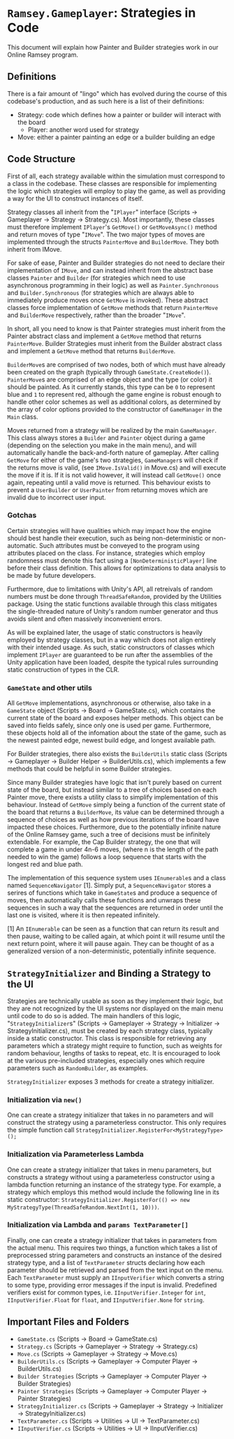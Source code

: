 # `Ramsey.Gameplayer`: Strategies in Code

This document will explain how Painter and Builder strategies work in our Online Ramsey program.

## Definitions
There is a fair amount of "lingo" which has evolved during the course of this codebase's production, and as such here is a list of their definitions:
- Strategy: code which defines how a painter or builder will interact with the board
  - Player: another word used for strategy
- Move: either a painter painting an edge or a builder building an edge

## Code Structure
First of all, each strategy available within the simulation must correspond to a class in the codebase. These classes are responsible for implementing the logic which strategies will employ to play the game, as well as providing a way for the UI to construct instances of itself.

Strategy classes all inherit from the "`IPlayer`" interface (Scripts -> Gameplayer -> Strategy -> Strategy.cs). Most importantly, these classes must therefore implement `IPlayer`'s `GetMove()` or `GetMoveAsync()` method and return moves of type "`IMove`". The two major types of moves are implemented through the structs `PainterMove` and `BuilderMove`.  They both inherit from IMove.  

For sake of ease, Painter and Builder strategies do not need to declare their implementation of `IMove`, and can instead inherit from the abstract base classes `Painter` and `Builder` (for strategies which need to use asynchronous programming in their logic) as well as `Painter.Synchronous` and `Builder.Synchronous` (for strategies which are always able to immediately produce moves once `GetMove` is invoked). These abstract classes force implementation of `GetMove` methods that return `PainterMove` and `BuilderMove` respectively, rather than the broader "`IMove`".  

In short, all you need to know is that Painter strategies must inherit from the Painter abstract class and implement a `GetMove` method that returns `PainterMove`. Builder Strategies must inherit from the Builder abstract class and implement a `GetMove` method that returns `BuilderMove`.

`BuilderMove`s are comprised of two nodes, both of which must have already been created on the graph (typically through `GameState.CreateNode()`). `PainterMove`s are comprised of an edge object and the type (or color) it should be painted. As it currently stands, this type can be `0` to represent blue and `1` to represent red, although the game engine is robust enough to handle other color schemes as well as additional colors, as determined by the array of color options provided to the constructor of `GameManager` in the `Main` class.

Moves returned from a strategy will be realized by the main `GameManager`. This class always stores a `Builder` and `Painter` object during a game (depending on the selection you make in the main menu), and will automatically handle the back-and-forth nature of gameplay. After calling `GetMove` for either of the game's two strategies, `GameManager`s will check if the returns move is valid, (see `IMove.IsValid()` in Move.cs) and will execute the move if it is. If it is not valid however, it will instead call `GetMove()` once again, repeating until a valid move is returned. This behaviour exists to prevent a `UserBuilder` or `UserPainter` from returning moves which are invalid due to incorrect user input.

### Gotchas
Certain strategies will have qualities which may impact how the engine should best handle their execution, such as being non-deterministic or non-automatic. Such attributes must be conveyed to the program using attributes placed on the class. For instance, strategies which employ randomness must denote this fact using a `[NonDeterministicPlayer]` line before their class definition. This allows for optimizations to data analysis to be made by future developers.

Furthermore, due to limitations with Unity's API, all retreivals of random numbers must be done through `ThreadSafeRandom`, provided by the Utilities package. Using the static functions available through this class mitigates the single-threaded nature of Unity's random number generator and thus avoids silent and often massively inconvenient errors.

As will be explained later, the usage of static constructors is heavily employed by strategy classes, but in a way which does not align entirely with their intended usage. As such, static constructors of classes which implement `IPlayer` are guaranteed to be run after the assemblies of the Unity application have been loaded, despite the typical rules surrounding static construction of types in the CLR.

### `GameState` and other utils
All `GetMove` implementations, asynchronous or otherwise, also take in a `GameState` object (Scripts -> Board -> GameState.cs), which contains the current state of the board and exposes helper methods. This object can be saved into fields safely, since only one is used per game. Furthermore, these objects hold all of the infomation about the state of the game, such as the newest painted edge, newest build edge, and longest available path.

For Builder strategies, there also exists the `BuilderUtils` static class (Scripts -> Gameplayer -> Builder Helper -> BuilderUtils.cs), which implements a few methods that could be helpful in some Builder strategies.

Since many Builder strategies have logic that isn't purely based on current state of the board, but instead similar to a tree of choices based on each Painter move, there exists a utility class to simplify implementation of this behaviour. Instead of `GetMove` simply being a function of the current state of the board that returns a `BuilderMove`, its value can be determined through a sequence of choices as well as how previous iterations of the board have impacted these choices. Furthermore, due to the potentially infinite nature of the Online Ramsey game, such a tree of decisions must be infinitely extendable. For example, the Cap Builder strategy, the one that will complete a game in under 4n-6 moves, (where n is the length of the path needed to win the game) follows a loop sequence that starts with the longest red and blue path.

The implementation of this sequence system uses `IEnumerable`s and a class named `SequenceNavigator` [1]. Simply put, a `SequenceNavigator` stores a serires of functions which take in `GameState`s and produce a sequence of moves, then automatically calls these functions and unwraps these sequences in such a way that the sequences are returned in order until the last one is visited, where it is then repeated infinitely. 

[1] An `IEnumerable` can be seen as a function that can return its result and then pause, waiting to be called again, at which point it will resume until the next return point, where it will pause again. They can be thought of as a generalized version of a non-deterministic, potentially infinite sequence.

## `StrategyInitializer` and Binding a Strategy to the UI
Strategies are technically usable as soon as they implement their logic, but they are not recognized by the UI systems nor displayed on the main menu until code to do so is added. The main handlers of this logic, "`StrategyInitializer`s" (Scripts -> Gameplayer -> Strategy -> Initializer -> StrategyInitializer.cs), must be created by each strategy class, typically inside a static constructor. This class is responsible for retrieving any parameters which a strategy might require to function, such as weights for random behaviour, lengths of tasks to repeat, etc. It is encouraged to look at the various pre-included strategies, especially ones which require parameters such as `RandomBuilder`, as examples. 

`StrategyInitializer` exposes 3 methods for create a strategy initializer.

### Initialization via `new()`
One can create a strategy initializer that takes in no parameters and will construct the strategy using a parameterless constructor. This only requires the simple function call `StrategyInitializer.RegisterFor<MyStrategyType>();`

### Initialization via Parameterless Lambda
One can create a strategy initializer that takes in menu parameters, but constructs a strategy without using a parameterless constructor using a lambda function returning an instance of the strategy type. For example, a strategy which employs this method would include the following line in its static constructor: `StrategyInitializer.RegisterFor(() => new MyStrategyType(ThreadSafeRandom.NextInt(1, 10)))`. 

### Initialization via Lambda and `params TextParameter[]`
Finally, one can create a strategy initializer that takes in parameters from the actual menu. This requires two things, a function which takes a list of preprocessed string parameters and constructs an instance of the desired strategy type, and a list of `TextParameter` structs declaring how each parameter should be retrieved and parsed from the text input on the menu. Each `TextParameter` must supply an `IInputVerifier` which converts a string to some type, providing error messages if the input is invalid. Predefined verifiers exist for common types, i.e. `IInputVerifier.Integer` for `int`, `IInputVerifier.Float` for `float`, and `IInputVerifier.None` for `string`.

## Important Files and Folders
- `GameState.cs` (Scripts -> Board -> GameState.cs)
- `Strategy.cs` (Scripts -> Gameplayer -> Strategy -> Strategy.cs)
- `Move.cs` (Scripts -> Gameplayer -> Strategy -> Move.cs)
- `BuilderUtils.cs` (Scripts -> Gameplayer -> Computer Player -> BuilderUtils.cs)
- `Builder Strategies` (Scripts -> Gameplayer -> Computer Player -> Builder Strategies)
- `Painter Strategies` (Scripts -> Gameplayer -> Computer Player -> Painter Strategies)
- `StrategyInitializer.cs` (Scripts -> Gameplayer -> Strategy -> Initializer -> StrategyInitializer.cs)
- `TextParameter.cs` (Scripts -> Utilities -> UI -> TextParameter.cs)
- `IInputVerifier.cs` (Scripts -> Utilities -> UI -> IInputVerifier.cs)